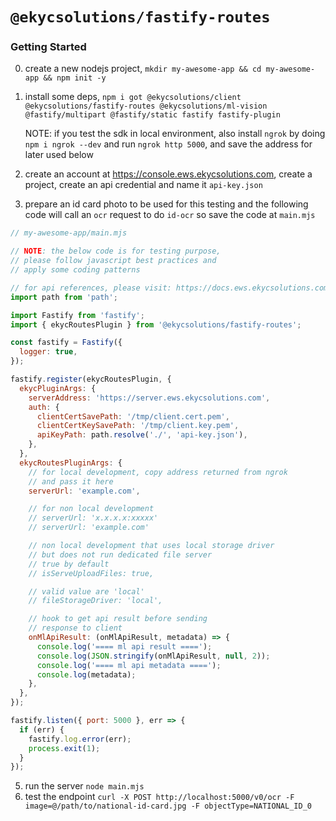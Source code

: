 # `@ekycsolutions/fastify-routes`

### Getting Started
0. create a new nodejs project, `mkdir my-awesome-app && cd my-awesome-app && npm init -y`
1. install some deps, `npm i got @ekycsolutions/client @ekycsolutions/fastify-routes @ekycsolutions/ml-vision @fastify/multipart @fastify/static fastify fastify-plugin`

    NOTE: if you test the sdk in local environment, also install `ngrok` by doing `npm i ngrok --dev` and run `ngrok http 5000`, and save the address for later used below
3. create an account at https://console.ews.ekycsolutions.com, create a project, create an api credential and name it `api-key.json`
4. prepare an id card photo to be used for this testing and the following code will call an `ocr` request to do `id-ocr` so save the code at `main.mjs`
```javascript
// my-awesome-app/main.mjs

// NOTE: the below code is for testing purpose,
// please follow javascript best practices and
// apply some coding patterns

// for api references, please visit: https://docs.ews.ekycsolutions.com
import path from 'path';

import Fastify from 'fastify';
import { ekycRoutesPlugin } from '@ekycsolutions/fastify-routes';

const fastify = Fastify({
  logger: true,
});

fastify.register(ekycRoutesPlugin, {
  ekycPluginArgs: {
    serverAddress: 'https://server.ews.ekycsolutions.com',
    auth: {
      clientCertSavePath: '/tmp/client.cert.pem',
      clientCertKeySavePath: '/tmp/client.key.pem',
      apiKeyPath: path.resolve('./', 'api-key.json'),
    },
  }, 
  ekycRoutesPluginArgs: {
    // for local development, copy address returned from ngrok
    // and pass it here
    serverUrl: 'example.com',

    // for non local development
    // serverUrl: 'x.x.x.x:xxxxx'
    // serverUrl: 'example.com'

    // non local development that uses local storage driver
    // but does not run dedicated file server
    // true by default
    // isServeUploadFiles: true,

    // valid value are 'local'
    // fileStorageDriver: 'local',

    // hook to get api result before sending
    // response to client
    onMlApiResult: (onMlApiResult, metadata) => {
      console.log('==== ml api result ====');
      console.log(JSON.stringify(onMlApiResult, null, 2));
      console.log('==== ml api metadata ====');
      console.log(metadata);
    },
  },
});

fastify.listen({ port: 5000 }, err => {
  if (err) {
    fastify.log.error(err);
    process.exit(1);
  }
});
```
5. run the server `node main.mjs`
6. test the endpoint `curl -X POST http://localhost:5000/v0/ocr -F image=@/path/to/national-id-card.jpg -F objectType=NATIONAL_ID_0`
